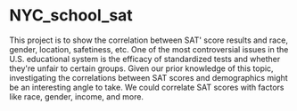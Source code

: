 # NYC_school_sat
This project is to show the correlation between SAT' score results and race, gender, location, safetiness, etc.
One of the most controversial issues in the U.S. educational system is the efficacy of standardized tests and whether they're unfair to certain groups. Given our prior knowledge of this topic, investigating the correlations between SAT scores and demographics might be an interesting angle to take. We could correlate SAT scores with factors like race, gender, income, and more.

